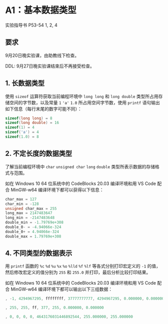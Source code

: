 # A1：基本数据类型

实验指导书 P53-54 1, 2, 4

## 要求

9月20日晚实验课，由助教线下检查。

DDL: 9月27日晚实验课结束后不再接受检查。

## 1. 长数据类型

使用 `sizeof` 运算符获取当前编程环境中 `long long` 和 `long double` 类型所占用存储空间的字节数，以及常量 `1` `'a'` `1.0` 所占用空间字节数，使用 `printf` 语句输出如下信息（每行末尾的数字可能不同）：

```c
sizeof(long long) = 8
sizeof(long double) = 16
sizeof(1) = 4
sizeof('a') = 4
sizeof(1.0) = 8
```

## 2. 不定长度的数据类型

了解当前编程环境中 `char` `unsigned char` `long` `double` 类型所表示数据的存储格式与范围。

如在 Windows 10 64 位系统中的 CodeBlocks 20.03 编译环境和用 VS Code 配合 MinGW-w64 编译环境下都可以获得以下信息：

```c
char_max = 127
char_min = -128
unsigned char_max = 255
long_max = 2147483647
long_min = -2147483648
double_min = -1.79769e+308
double_0- = -4.94066e-324
double_0+ = 4.94066e-324
double_max = 1.79769e+308
```

## 4. 不同类型的数据表示

用 `printf` 函数的 `%c` `%d` `%u` `%x` `%o` `%lld` `%f` `%lf` 等各式分别打印宏定义的 `-1` 的值，然后修改宏定义的值分别为 `255` 和 `255.0` 并打印，最后分析比较打印结果。

如在 Windows 10 64 位系统中的 CodeBlocks 20.03 编译环境和用 VS Code 配合 MinGW-w64 编译环境下都可以输出以下三组数据：

```c
, -1, 4294967295, ffffffff, 37777777777, 4294967295, 0.000000, 0.000000
```

```c
, 255, 255, ff, 377, 255, 0.000000, 0.000000
```

```c
, 0, 0, 0, 0, 4643176031446892544, 255.000000, 255.000000
```